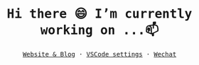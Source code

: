 <br/>
<samp ><h1 align=center> Hi there 😄 I’m currently working on ...📫 </h1></samp>
<samp>
    <p align=center>
        <a href="liukun.fun">Website & Blog</a> ·
        <a href="https://github.com/anshengng/vscode-setting.git">VSCode settings</a> ·
        <a href="">Wechat</a>
    </p>
</samp>



<!--
**anshengng/anshengng** is a ✨ _special_ ✨ repository because its `README.md` (this file) appears on your GitHub profile.

Here are some ideas to get you started:

- 🔭 I’m currently working on ...
- 🌱 I’m currently learning ...
- 👯 I’m looking to collaborate on ...
- 🤔 I’m looking for help with ...
- 💬 Ask me about ...
- 📫 How to reach me: ...
- 😄 Pronouns: ...
- ⚡ Fun fact: ...
-->
